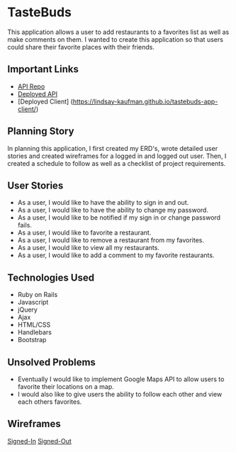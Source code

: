 # TasteBuds

This application allows a user to add restaurants to a favorites list as well as make comments on them. I wanted to create this application so that users could share their favorite places with their friends.

## Important Links

- [API Repo](https://github.com/lindsay-kaufman/tastebuds-app-api)
- [Deployed API](https://dashboard.heroku.com/apps/tastebuds12345)
- [Deployed Client] (https://lindsay-kaufman.github.io/tastebuds-app-client/)

## Planning Story
In planning this application, I first created my ERD's, wrote detailed user stories and created wireframes for a logged in and logged out user. Then, I created a schedule to follow as well as a checklist of project requirements.

## User Stories
- As a user, I would like to have the ability to sign in and out.
- As a user, I would like to have the ability to change my password.
- As a user, I would like to be notified if my sign in or change password fails.
- As a user, I would like to favorite a restaurant.
- As a user, I would like to remove a restaurant from my favorites.
- As a user, I would like to view all my restaurants.
- As a user, I would like to add a comment to my favorite restaurants.

## Technologies Used
- Ruby on Rails
- Javascript
- jQuery
- Ajax
- HTML/CSS
- Handlebars
- Bootstrap

## Unsolved Problems
- Eventually I would like to implement Google Maps API to allow users to favorite their locations on a map.
- I would also like to give users the ability to follow each other and view each others favorites.

## Wireframes
[Signed-In](https://imgur.com/fNyDoBC)
[Signed-Out](https://imgur.com/xWQpEFu)
